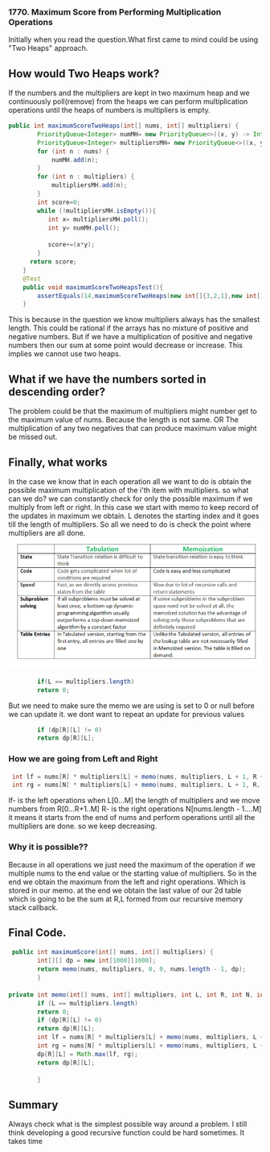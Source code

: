 ### 1770. Maximum Score from Performing Multiplication Operations
Initially when you read the question.What first came to mind could be using "Two Heaps" approach.
## How would Two Heaps work?
If the numbers and the multipliers are kept in two maximum heap and we continuously poll(remove) from the heaps
we can perform multiplication operations until the heaps of numbers is multipliers is empty.

```java
public int maximumScoreTwoHeaps(int[] nums, int[] multipliers) {
        PriorityQueue<Integer> numMH= new PriorityQueue<>((x, y) -> Integer.compare(y, x));
        PriorityQueue<Integer> multipliersMH= new PriorityQueue<>((x, y) -> Integer.compare(y, x));
        for (int n : nums) {
            numMH.add(n);
        }
        for (int n : multipliers) {
            multipliersMH.add(n);
        }
        int score=0;
        while (!multipliersMH.isEmpty()){
           int x= multipliersMH.poll();
           int y= numMH.poll();

           score+=(x*y);
        }
      return score;
    }
    @Test
    public void maximumScoreTwoHeapsTest(){
        assertEquals(14,maximumScoreTwoHeaps(new int[]{3,2,1},new int[]{1,2,3}));
    }
```
This is because in the question we know multipliers always has the smallest length.
This could be rational if the arrays has no mixture of positive and negative numbers.
But if we have a multiplication of positive and negative numbers then our sum at some point would decrease or  increase.
This implies we cannot use two heaps.
## What if we have the numbers sorted in descending order?
The problem could be that the maximum of multipliers might number get to the maximum value of nums.
Because the length is not same.
OR  The multiplication of any two negatives that can produce maximum value might be missed out.

## Finally, what works

In the case we know that in each operation all we want to do is obtain the possible maximum multiplication of
the i'th item with multipliers. so what can we do?
we can constantly check for only the possible maximum if we multiply from left or right.
In this case we start with memo to keep record of the updates in maximum we obtain.
L denotes the starting index and it goes till the length of multipliers. 
So all we need to do is check the  point where  multipliers are all done.
![](https://github.com/Fas96/T-images-repo/blob/main/Tabulation-vs-Memoization-1.png?raw=true)
<br>
```java
        if(L == multipliers.length)
        return 0;
```
But we need to make sure the memo we are using is set to 0 or null before we can update it.
we dont want to repeat an update for previous values
```java
        if (dp[R][L] != 0)
        return dp[R][L];
```
### How we are going from Left and Right
```java
 int lf = nums[R] * multipliers[L] + memo(nums, multipliers, L + 1, R + 1, N, dp);
 int rg = nums[N] * multipliers[L] + memo(nums, multipliers, L + 1, R, N - 1, dp);
```
lf- is the left operations when L[0...M] the length of multipliers
and we move numbers from R[0...R+1..M]
R- is the right operations N[nums.length - 1....M] it means it starts from the end of nums and perform operations
until all the multipliers are done. so we keep decreasing. 

### Why it is possible??
Because in all operations we just need the maximum of the operation if we multiple nums to the end value or the starting 
value of multipliers.
So in the end we obtain the maximum from the left and right operations.
Which is stored in our memo. at the end we obtain the last value of our 2d table which is going to be the sum
at R,L formed from our recursive memory stack callback.
## Final Code.
```java
 public int maximumScore(int[] nums, int[] multipliers) {
        int[][] dp = new int[1000][1000];
        return memo(nums, multipliers, 0, 0, nums.length - 1, dp);
        }

private int memo(int[] nums, int[] multipliers, int L, int R, int N, int[][] dp) {
        if (L == multipliers.length)
        return 0;
        if (dp[R][L] != 0)
        return dp[R][L];
        int lf = nums[R] * multipliers[L] + memo(nums, multipliers, L + 1, R + 1, N, dp);
        int rg = nums[N] * multipliers[L] + memo(nums, multipliers, L + 1, R, N - 1, dp);
        dp[R][L] = Math.max(lf, rg);
        return dp[R][L];

        }
```

## Summary
Always check what is the simplest possible way around a problem.
I still think developing a good recursive function could be hard sometimes. It takes time